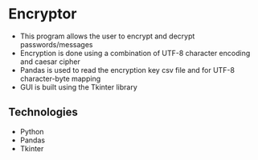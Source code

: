 # Encryptor
* This program allows the user to encrypt and decrypt passwords/messages
* Encryption is done using a combination of UTF-8 character encoding and caesar cipher
* Pandas is used to read the encryption key csv file and for UTF-8 character-byte mapping
* GUI is built using the Tkinter library

## Technologies
* Python
* Pandas
* Tkinter
